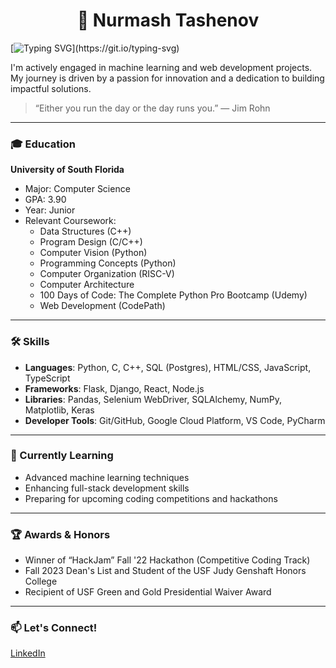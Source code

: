 <h1 align="center">🚀 Nurmash Tashenov</h1>

[![Typing SVG](https://readme-typing-svg.demolab.com?font=Fira+Code&pause=200&color=E3B675&center=true&vCenter=true&multiline=true&repeat=false&width=1000&height=60&lines=Hey,+I'm+Nurmash+Tashenov!;CS+Junior+at+the+University+of+South+Florida.;Focused+on+Machine+Learning+and+Web+Development.)](https://git.io/typing-svg)

I'm actively engaged in machine learning and web development projects. My journey is driven by a passion for innovation and a dedication to building impactful solutions.

> “Either you run the day or the day runs you.” — Jim Rohn

---

### 🎓 Education
**University of South Florida**
- Major: Computer Science
- GPA: 3.90
- Year: Junior
- Relevant Coursework:
  - Data Structures (C++)
  - Program Design (C/C++)
  - Computer Vision (Python)
  - Programming Concepts (Python)
  - Computer Organization (RISC-V)
  - Computer Architecture
  - 100 Days of Code: The Complete Python Pro Bootcamp (Udemy)
  - Web Development (CodePath)

---

### 🛠️ Skills
- **Languages**: Python, C, C++, SQL (Postgres), HTML/CSS, JavaScript, TypeScript
- **Frameworks**: Flask, Django, React, Node.js
- **Libraries**: Pandas, Selenium WebDriver, SQLAlchemy, NumPy, Matplotlib, Keras
- **Developer Tools**: Git/GitHub, Google Cloud Platform, VS Code, PyCharm

---

### 🌱 Currently Learning
- Advanced machine learning techniques
- Enhancing full-stack development skills
- Preparing for upcoming coding competitions and hackathons

---

### 🏆 Awards & Honors
- Winner of “HackJam” Fall '22 Hackathon (Competitive Coding Track)
- Fall 2023 Dean's List and Student of the USF Judy Genshaft Honors College
- Recipient of USF Green and Gold Presidential Waiver Award

---

### 📫 Let's Connect!
[LinkedIn](https://www.linkedin.com/in/nurmash-tashenov)

